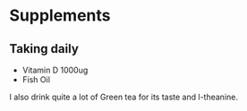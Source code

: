 # Supplements
## Taking daily
- Vitamin D 1000ug
- Fish Oil

I also drink quite a lot of Green tea for its taste and l-theanine.
